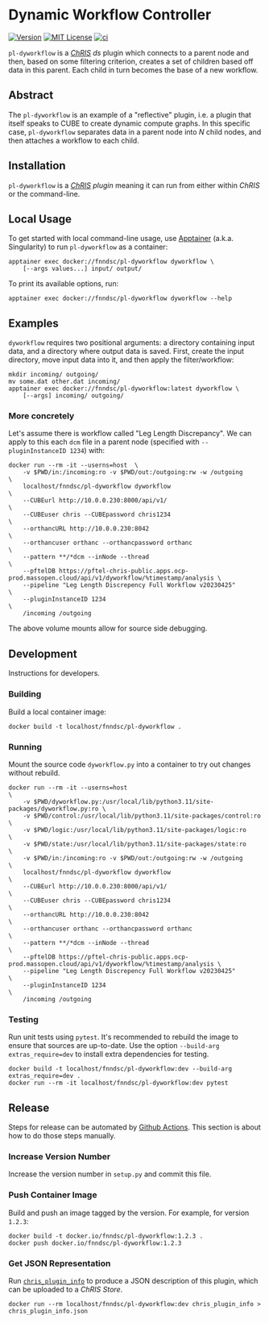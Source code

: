# Dynamic Workflow Controller

[![Version](https://img.shields.io/docker/v/fnndsc/pl-dyworkflow?sort=semver)](https://hub.docker.com/r/fnndsc/pl-dyworkflow)
[![MIT License](https://img.shields.io/github/license/fnndsc/pl-dyworkflow)](https://github.com/FNNDSC/pl-dyworkflow/blob/main/LICENSE)
[![ci](https://github.com/FNNDSC/pl-dyworkflow/actions/workflows/ci.yml/badge.svg)](https://github.com/FNNDSC/pl-dyworkflow/actions/workflows/ci.yml)

`pl-dyworkflow` is a [_ChRIS_](https://chrisproject.org/) _ds_ plugin which connects to a parent node and then, based on some filtering criterion, creates a set of children based off data in this parent. Each child in turn becomes the base of a new workflow.

## Abstract

The `pl-dyworkflow` is an example of a "reflective" plugin, i.e. a plugin that itself speaks to CUBE to create dynamic compute graphs. In this specific case, `pl-dyworkflow` separates data in a parent node into _N_ child nodes, and then attaches a workflow to each child.

## Installation

`pl-dyworkflow` is a _[ChRIS](https://chrisproject.org/) plugin_ meaning it can run from either within _ChRIS_ or the command-line.

## Local Usage

To get started with local command-line usage, use [Apptainer](https://apptainer.org/) (a.k.a. Singularity) to run `pl-dyworkflow` as a container:

```shell
apptainer exec docker://fnndsc/pl-dyworkflow dyworkflow \
    [--args values...] input/ output/
```

To print its available options, run:

```shell
apptainer exec docker://fnndsc/pl-dyworkflow dyworkflow --help
```

## Examples

`dyworkflow` requires two positional arguments: a directory containing input data, and a directory where output data is saved. First, create the input directory, move input data into it, and then apply the filter/workflow:

```shell
mkdir incoming/ outgoing/
mv some.dat other.dat incoming/
apptainer exec docker://fnndsc/pl-dyworkflow:latest dyworkflow \
    [--args] incoming/ outgoing/
```

### More concretely

Let's assume there is workflow called "Leg Length Discrepancy". We can apply to this each `dcm` file in a parent node (specified with `--pluginInstanceID 1234`) with:

```shell
docker run --rm -it --userns=host  \
    -v $PWD/in:/incoming:ro -v $PWD/out:/outgoing:rw -w /outgoing       \
    localhost/fnndsc/pl-dyworkflow dyworkflow                           \
    --CUBEurl http://10.0.0.230:8000/api/v1/                            \
    --CUBEuser chris --CUBEpassword chris1234                           \
    --orthancURL http://10.0.0.230:8042                                 \
    --orthancuser orthanc --orthancpassword orthanc                     \
    --pattern **/*dcm --inNode --thread                                 \
    --pftelDB https://pftel-chris-public.apps.ocp-prod.massopen.cloud/api/v1/dyworkflow/%timestamp/analysis \
    --pipeline "Leg Length Discrepency Full Workflow v20230425"         \
    --pluginInstanceID 1234                                             \
    /incoming /outgoing
```

The above volume mounts allow for source side debugging.


## Development

Instructions for developers.

### Building

Build a local container image:

```shell
docker build -t localhost/fnndsc/pl-dyworkflow .
```

### Running

Mount the source code `dyworkflow.py` into a container to try out changes without rebuild.

```shell
docker run --rm -it --userns=host                                       \
    -v $PWD/dyworkflow.py:/usr/local/lib/python3.11/site-packages/dyworkflow.py:ro \
    -v $PWD/control:/usr/local/lib/python3.11/site-packages/control:ro  \
    -v $PWD/logic:/usr/local/lib/python3.11/site-packages/logic:ro      \
    -v $PWD/state:/usr/local/lib/python3.11/site-packages/state:ro      \
    -v $PWD/in:/incoming:ro -v $PWD/out:/outgoing:rw -w /outgoing       \
    localhost/fnndsc/pl-dyworkflow dyworkflow                           \
    --CUBEurl http://10.0.0.230:8000/api/v1/                            \
    --CUBEuser chris --CUBEpassword chris1234                           \
    --orthancURL http://10.0.0.230:8042                                 \
    --orthancuser orthanc --orthancpassword orthanc                     \
    --pattern **/*dcm --inNode --thread                                 \
    --pftelDB https://pftel-chris-public.apps.ocp-prod.massopen.cloud/api/v1/dyworkflow/%timestamp/analysis \
    --pipeline "Leg Length Discrepency Full Workflow v20230425"         \
    --pluginInstanceID 1234                                             \
    /incoming /outgoing
```

### Testing

Run unit tests using `pytest`.
It's recommended to rebuild the image to ensure that sources are up-to-date. Use the option `--build-arg extras_require=dev` to install extra dependencies for testing.

```shell
docker build -t localhost/fnndsc/pl-dyworkflow:dev --build-arg extras_require=dev .
docker run --rm -it localhost/fnndsc/pl-dyworkflow:dev pytest
```

## Release

Steps for release can be automated by [Github Actions](.github/workflows/ci.yml). This section is about how to do those steps manually.

### Increase Version Number

Increase the version number in `setup.py` and commit this file.

### Push Container Image

Build and push an image tagged by the version. For example, for version `1.2.3`:

```
docker build -t docker.io/fnndsc/pl-dyworkflow:1.2.3 .
docker push docker.io/fnndsc/pl-dyworkflow:1.2.3
```

### Get JSON Representation

Run [`chris_plugin_info`](https://github.com/FNNDSC/chris_plugin#usage)
to produce a JSON description of this plugin, which can be uploaded to a _ChRIS Store_.

```shell
docker run --rm localhost/fnndsc/pl-dyworkflow:dev chris_plugin_info > chris_plugin_info.json
```

